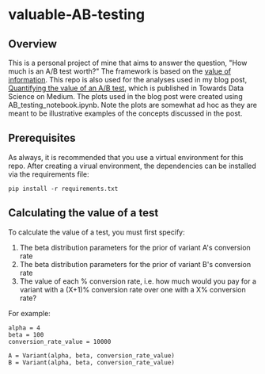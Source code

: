 # valuable-AB-testing

## Overview
This is a personal project of mine that aims to answer the question, "How much is an A/B test worth?" The framework is based on the [value of information](https://en.wikipedia.org/wiki/Value_of_information). This repo is also used for the analyses used in my blog post, [Quantifying the value of an A/B test](https://towardsdatascience.com/quantifying-the-value-of-an-a-b-test-821aecfd2ef), which is published in Towards Data Science on Medium. The plots used in the blog post were created using AB_testing_notebook.ipynb. Note the plots are somewhat ad hoc as they are meant to be illustrative examples of the concepts discussed in the post. 

## Prerequisites
As always, it is recommended that you use a virtual environment for this repo. After creating a virual environment, the dependencies can be installed via the requirements file:

`pip install -r requirements.txt`


## Calculating the value of a test
To calculate the value of a test, you must first specify:
1. The beta distribution parameters for the prior of variant A's conversion rate
2. The beta distribution parameters for the prior of variant B's conversion rate
3. The value of each % conversion rate, i.e. how much would you pay for a variant with a (X+1)% conversion rate over one with a X% conversion rate?

For example:
```
alpha = 4
beta = 100
conversion_rate_value = 10000

A = Variant(alpha, beta, conversion_rate_value)
B = Variant(alpha, beta, conversion_rate_value)
```


